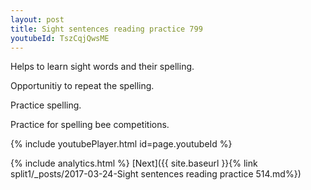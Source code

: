 ```yaml
---
layout: post
title: Sight sentences reading practice 799
youtubeId: TszCqjQwsME
---
```

 
 
Helps to learn sight words and their spelling.

Opportunitiy to repeat the spelling. 

Practice spelling. 
 
Practice for spelling bee competitions. 
 
{% include youtubePlayer.html id=page.youtubeId %}
 
 
{% include analytics.html %} 
[Next]({{ site.baseurl }}{% link  split1/_posts/2017-03-24-Sight sentences reading practice 514.md%})
 
